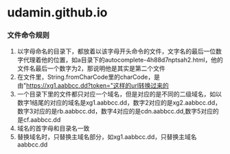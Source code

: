 # udamin.github.io

### 文件命令规则

1. 以字母命名的目录下，都放着以该字母开头命令的文件，文字名的最后一位数字代理着他的位置，如a目录下的autocomplete-4h88d7nptsah2.html，他的文件名最后一个数字为2，那说明他是其实是第二个文件
2. 在文件里，String.fromCharCode里的charCode，是由"https://xg1.aabbcc.dd?token="这样的url转换过来的
3. 一个目录下里的文件都只对应一个域名，但是对应的是不同的二级域名，如以数字1结尾的对应的域名是xg1.aabbcc.dd，数字2对应的是xg2.aabbcc.dd，数字3对应的是rb.aabbcc.dd，数字4对应的是cdn.aabbcc.dd,数字5对应的是cf.aabbcc.dd
4. 域名的首字母和目录名一致
5. 替换域名时，只替换主域名部分，如xg1.aabbcc.dd，只替换主域名aabbcc.dd